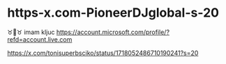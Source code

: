# https-x.com-PioneerDJglobal-s-20
♉💎♉ imam kljuc
https://account.microsoft.com/profile/?refd=account.live.com

https://x.com/tonisuperbsciko/status/1718052486710190241?s=20
